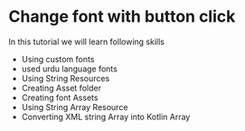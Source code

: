 # Change font with button click

In this tutorial we will learn following skills

- Using custom fonts
- used urdu language fonts 
- Using String Resources
- Creating Asset folder
- Creating font Assets
- Using String Array Resource
- Converting XML string Array into Kotlin Array
